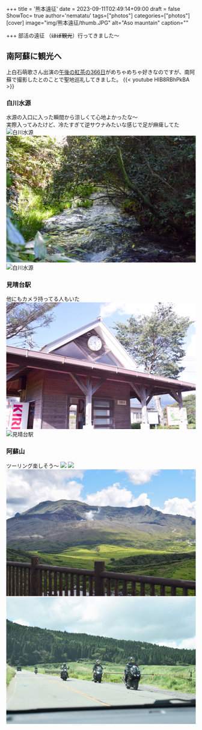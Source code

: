 +++
title = '熊本遠征'
date = 2023-09-11T02:49:14+09:00
draft = false
ShowToc= true
author='nematatu'
tags=["photos"]
categories=["photos"]
[cover]
    image="img/熊本遠征/thumb.JPG"
    alt="Aso mauntain"
    caption=""
    
+++
部活の遠征 （~~ほぼ観光~~）行ってきました～
 ## 南阿蘇に観光へ
 上白石萌歌さん出演の[午後の紅茶の366日](https://www.youtube.com/watch?v=HIB8RBhPkBA)がめちゃめちゃ好きなのですが、南阿蘇で撮影したとのことで聖地巡礼してきました。
 {{< youtube HIB8RBhPkBA >}}
 ### 白川水源
 水源の入口に入った瞬間から涼しくて心地よかったな～  
 実際入ってみたけど、冷たすぎて逆サウナみたいな感じで足が麻痺してた  
 ![白川水源](/img/熊本遠征/sirakawa_2.JPG)
 ![白川水源](/img/熊本遠征/sirakawa_1.JPG)
 ![白川水源](/img/熊本遠征/sirakawa_3.JPG)

 ### 見晴台駅
 他にもカメラ持ってる人もいた
 ![見晴台駅](/img/熊本遠征/miharasidai.JPG)
 ![見晴台駅](/img/熊本遠征/miharasidai_2.JPG)

### 阿蘇山
ツーリング楽しそう～
 ![](/img/熊本遠征/aso_3.JPG)
 ![](/img/熊本遠征/aso_1.JPG)
 ![](/img/熊本遠征/aso_2.JPG)
 ![](/img/熊本遠征/bike.JPG)

